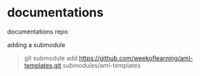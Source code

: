 # documentations
documentations repo


adding a submodule 

>  git submodule add https://github.com/weekoflearning/aml-templates.git submodules/aml-templates